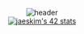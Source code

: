

<div align="center">
  

  ![header](https://capsule-render.vercel.app/api?type=slice&color=801300&height=300&section=header&text=Cihlazom&fontSize=90)
  </br>
  [![jaeskim's 42 stats](https://badge42.herokuapp.com/api/stats/cshelob)](https://github.com/Cihlazom/badge42)

</div>

<!--
**Cihlazom/Cihlazom** is a ✨ _special_ ✨ repository because its `README.md` (this file) appears on your GitHub profile.

Here are some ideas to get you started:

- 🔭 I’m currently working on ...
- 🌱 I’m currently learning ...
- 👯 I’m looking to collaborate on ...
- 🤔 I’m looking for help with ...
- 💬 Ask me about ...
- 📫 How to reach me: ...
- 😄 Pronouns: ...
- ⚡ Fun fact: ...
-->
